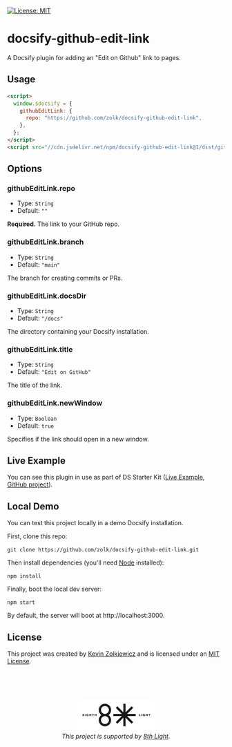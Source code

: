 [![License: MIT](https://img.shields.io/badge/License-MIT-yellow.svg)](https://opensource.org/licenses/MIT)

# docsify-github-edit-link

A Docsify plugin for adding an "Edit on Github" link to pages.

## Usage

```html
<script>
  window.$docsify = {
    githubEditLink: {
      repo: "https://github.com/zolk/docsify-github-edit-link",
    },
  };
</script>
<script src="//cdn.jsdelivr.net/npm/docsify-github-edit-link@1/dist/github-edit-link.min.js"></script>
```

## Options

### githubEditLink.repo

- Type: `String`
- Default: `""`

**Required.** The link to your GitHub repo.

### githubEditLink.branch

- Type: `String`
- Default: `"main"`

The branch for creating commits or PRs.

### githubEditLink.docsDir

- Type: `String`
- Default: `"/docs"`

The directory containing your Docsify installation.

### githubEditLink.title

- Type: `String`
- Default: `"Edit on GitHub"`

The title of the link.

### githubEditLink.newWindow

- Type: `Boolean`
- Default: `true`

Specifies if the link should open in a new window.

## Live Example

You can see this plugin in use as part of DS Starter Kit ([Live Example](https://ds-starter-kit.vercel.app), [GitHub project](https://github.com/zolk/ds-starter-kit)).

## Local Demo

You can test this project locally in a demo Docsify installation.

First, clone this repo:

```
git clone https://github.com/zolk/docsify-github-edit-link.git
```

Then install dependencies (you'll need [Node](https://nodejs.org/en/download/package-manager/) installed):

```
npm install
```

Finally, boot the local dev server:

```
npm start
```

By default, the server will boot at http://localhost:3000.

## License

This project was created by [Kevin Zolkiewicz](http://zolk.com) and is licensed
under an [MIT License](./LICENSE.md).

<br><br><br>

<p align="center"><a href="https://8thlight.com"><img src="./8l.png" height="75" alt="" /></a><br><i>This project is supported by <a href="https://8thlight.com">8th Light</a>.</i></p>
